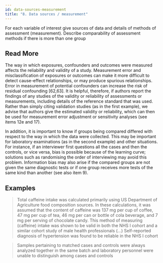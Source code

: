 ```yaml
---
id: data-sources-measurement
title: "8. Data sources / measurement"
---
```

For each variable of interest give sources of data and details of methods of assessment (measurement). Describe comparability of assessment methods if there is more than one group

## Read More

The way in which exposures, confounders and outcomes were measured affects the reliability and validity of a study. Measurement error and misclassification of exposures or outcomes can make it more difficult to detect cause-effect relationships, or may produce spurious relationships. Error in measurement of potential confounders can increase the risk of residual confounding [62,63]. It is helpful, therefore, if authors report the findings of any studies of the validity or reliability of assessments or measurements, including details of the reference standard that was used. Rather than simply citing validation studies (as in the first example), we advise that authors give the estimated validity or reliability, which can then be used for measurement error adjustment or sensitivity analyses (see items 12e and 17).

In addition, it is important to know if groups being compared differed with respect to the way in which the data were collected. This may be important for laboratory examinations (as in the second example) and other situations. For instance, if an interviewer first questions all the cases and then the controls, or vice versa, bias is possible because of the learning curve; solutions such as randomising the order of interviewing may avoid this problem. Information bias may also arise if the compared groups are not given the same diagnostic tests or if one group receives more tests of the same kind than another (see also item 9).

## Examples

> Total caffeine intake was calculated primarily using US Department of Agriculture food composition sources. In these calculations, it was assumed that the content of caffeine was 137 mg per cup of coffee, 47 mg per cup of tea, 46 mg per can or bottle of cola beverage, and 7 mg per serving of chocolate candy. This method of measuring (caffeine) intake was shown to be valid in both the NHS I cohort and a similar cohort study of male health professionals (...) Self-reported diagnosis of hypertension was found to be reliable in the NHS I cohort

> Samples pertaining to matched cases and controls were always analyzed together in the same batch and laboratory personnel were unable to distinguish among cases and controls